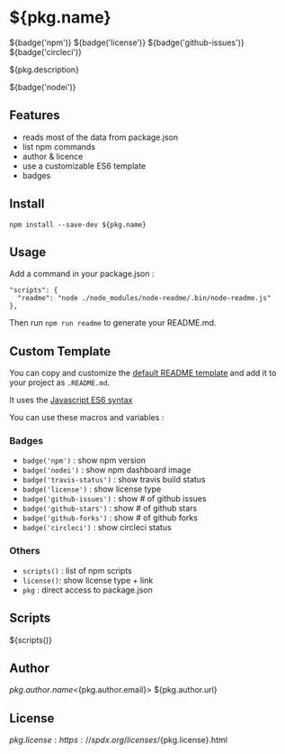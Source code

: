 # ${pkg.name}

${badge('npm')} ${badge('license')} ${badge('github-issues')}  ${badge('circleci')}

${pkg.description}

${badge('nodei')}

## Features

 - reads most of the data from package.json
 - list npm commands
 - author & licence
 - use a customizable ES6 template
 - badges

## Install

`npm install --save-dev ${pkg.name}`

## Usage

Add a command in your package.json :
```
"scripts": {
  "readme": "node ./node_modules/node-readme/.bin/node-readme.js"
},
```

Then run `npm run readme` to generate your README.md.

## Custom Template

You can copy and customize the [default README template](./src/.README.md) and add it to your project as `.README.md`.

It uses the [Javascript ES6 syntax](https://developer.mozilla.org/en-US/docs/Web/JavaScript/Reference/template_strings)

You can use these macros and variables :

### Badges

 - `badge('npm')` : show npm version
 - `badge('nodei')` : show npm dashboard image
 - `badge('travis-status')` : show travis build status
 - `badge('license')` : show license type
 - `badge('github-issues')` : show # of github issues
 - `badge('github-stars')` : show # of github stars
 - `badge('github-forks')` : show # of github forks
 - `badge('circleci')` : show circleci status

### Others
 - `scripts()` : list of npm scripts
 - `license()`: show license type + link
 - `pkg` : direct access to package.json

## Scripts  

${scripts()}


## Author

${pkg.author.name} <${pkg.author.email}> ${pkg.author.url}

## License

${pkg.license} : https://spdx.org/licenses/${pkg.license}.html
